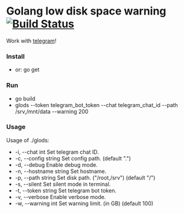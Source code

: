 # Golang low disk space warning [![Build Status](https://travis-ci.org/OndrejIT/glods.svg?branch=master)](https://travis-ci.org/OndrejIT/glods)
Work with [telegram](https://telegram.org/)!

### Install
  - or: go get

### Run
 - go build
 - glods --token telegram_bot_token --chat telegram_chat_id --path /srv,/mnt/data --warning 200

### Usage
  Usage of ./glods:
  * -i, --chat int          Set telegram chat ID.
  * -c, --config string     Set config path. (default ".")
  * -d, --debug             Enable debug mode.
  * -n, --hostname string   Set hostname.
  * -p, --path string       Set disk path. ("/root,/srv") (default "/")
  * -s, --silent            Set silent mode in terminal.
  * -t, --token string      Set telegram bot token.
  * -v, --verbose           Enable verbose mode.
  * -w, --warning int       Set warning limit. (in GB) (default 100)

